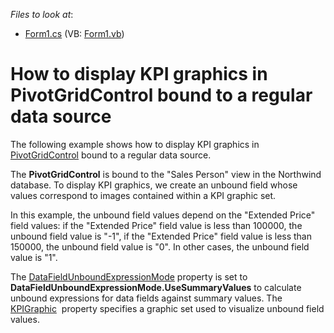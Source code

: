 <!-- default file list -->
*Files to look at*:

* [Form1.cs](./CS/WindowsFormsApp_RegularDataSourceKPI/Form1.cs) (VB: [Form1.vb](./VB/WindowsFormsApp_RegularDataSourceKPI/Form1.vb))
<!-- default file list end -->
# How to display KPI graphics in PivotGridControl bound to a regular data source


<p>The following example shows how to display KPI graphics in <a href="https://documentation.devexpress.com/#WindowsForms/clsDevExpressXtraPivotGridPivotGridControltopic">PivotGridControl</a> bound to a regular data source.</p>
<p>The <strong>PivotGridControl</strong> is bound to the "Sales Person" view in the Northwind database. To display KPI graphics, we create an unbound field whose values correspond to images contained within a KPI graphic set.</p>
<p>In this example, the unbound field values depend on the "Extended Price" field values: if the "Extended Price" field value is less than 100000, the unbound field value is "-1", if the "Extended Price" field value is less than 150000, the unbound field value is "0". In other cases, the unbound field value is "1".</p>
<p>The <a href="https://documentation.devexpress.com/#CoreLibraries/DevExpressXtraPivotGridPivotGridOptionsData_DataFieldUnboundExpressionModetopic">DataFieldUnboundExpressionMode</a> property is set to <strong>DataFieldUnboundExpressionMode.UseSummaryValues</strong> to calculate unbound expressions for data fields against summary values. The <a href="https://documentation.devexpress.com/#CoreLibraries/DevExpressXtraPivotGridPivotGridFieldBase_KPIGraphictopic">KPIGraphic</a>  property specifies a graphic set used to visualize unbound field values.</p>

<br/>


